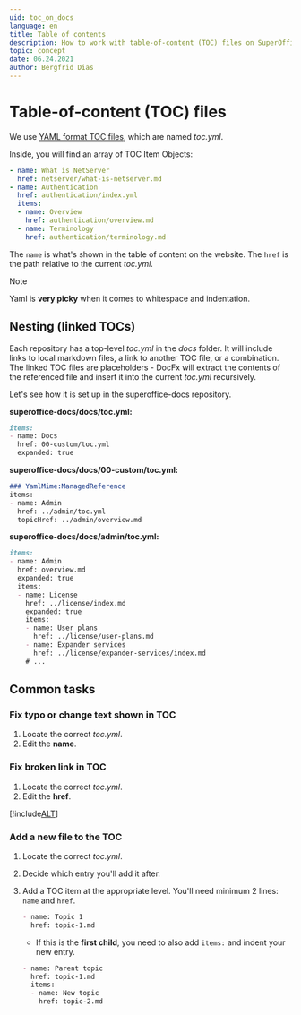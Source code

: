 ```yaml
---
uid: toc_on_docs
language: en
title: Table of contents
description: How to work with table-of-content (TOC) files on SuperOfficeDocs
topic: concept
date: 06.24.2021
author: Bergfrid Dias
---
```


<!-- markdownlint-disable-file MD044 -->

# Table-of-content (TOC) files

We use  [YAML format TOC files][1], which are named *toc.yml*.

Inside, you will find an array of TOC Item Objects:

```yml
- name: What is NetServer
  href: netserver/what-is-netserver.md
- name: Authentication
  href: authentication/index.yml
  items:
  - name: Overview
    href: authentication/overview.md
  - name: Terminology
    href: authentication/terminology.md
```

The `name` is what's shown in the table of content on the website.
The `href` is the path relative to the current *toc.yml*.

> [!NOTE]
> Yaml is **very picky** when it comes to whitespace and indentation.

## Nesting (linked TOCs)

Each repository has a top-level *toc.yml* in the *docs* folder. It will include links to local markdown files, a link to another TOC file, or a combination. The linked TOC files are placeholders - DocFx will extract the contents of the referenced file and insert it into the current *toc.yml* recursively.

Let's see how it is set up in the superoffice-docs repository.

**superoffice-docs/docs/toc.yml:**

```markdown
items:
- name: Docs
  href: 00-custom/toc.yml
  expanded: true
```

**superoffice-docs/docs/00-custom/toc.yml:**

```markdown
### YamlMime:ManagedReference
items:
- name: Admin
  href: ../admin/toc.yml
  topicHref: ../admin/overview.md
```

**superoffice-docs/docs/admin/toc.yml:**

```markdown
items:
- name: Admin
  href: overview.md
  expanded: true
  items:
  - name: License
    href: ../license/index.md
    expanded: true
    items:
    - name: User plans
      href: ../license/user-plans.md
    - name: Expander services
      href: ../license/expander-services/index.md
    # ...
```

## Common tasks

### Fix typo or change text shown in TOC

1. Locate the correct *toc.yml*.
2. Edit the **name**.

### Fix broken link in TOC

1. Locate the correct *toc.yml*.
2. Edit the **href**.

[!include[ALT](includes/tip-check-link.md)]

### Add a new file to the TOC

1. Locate the correct *toc.yml*.
2. Decide which entry you'll add it after.
3. Add a TOC item at the appropriate level. You'll need minimum 2 lines: `name` and `href`.

    ```markdown
    - name: Topic 1
      href: topic-1.md
    ```

    * If this is the **first child**, you need to also add `items:` and indent your new entry.

    ```markdown
    - name: Parent topic
      href: topic-1.md
      items:
      - name: New topic
        href: topic-2.md
    ```

<!-- Referenced links -->
[1]: https://dotnet.github.io/docfx/tutorial/intro_toc.html
